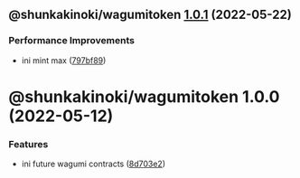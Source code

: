 ## @shunkakinoki/wagumitoken [1.0.1](https://github.com/shunkakinoki/contracts/compare/@shunkakinoki/wagumitoken@1.0.0...@shunkakinoki/wagumitoken@1.0.1) (2022-05-22)

### Performance Improvements

- ini mint max ([797bf89](https://github.com/shunkakinoki/contracts/commit/797bf89756f6964748e3cf64e51ea5e4d7f0dc4e))

# @shunkakinoki/wagumitoken 1.0.0 (2022-05-12)

### Features

- ini future wagumi contracts ([8d703e2](https://github.com/shunkakinoki/contracts/commit/8d703e2aa3e467a5924ee800c2cc9669a49d24b1))
